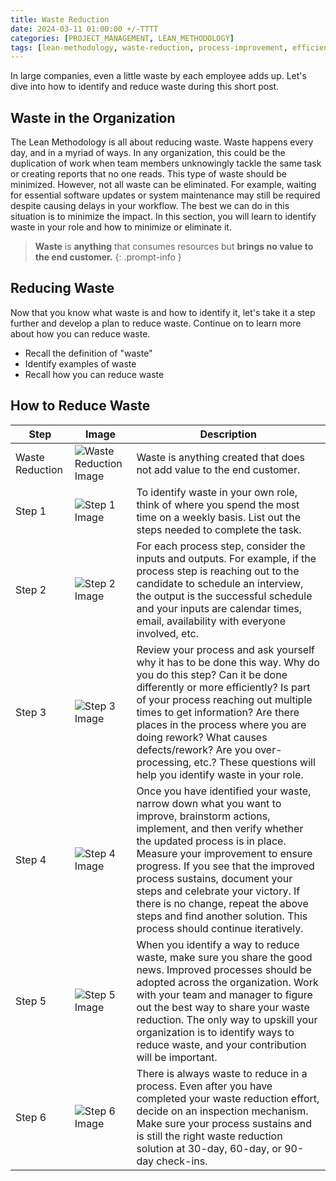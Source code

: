 ```yaml
---
title: Waste Reduction
date: 2024-03-11 01:00:00 +/-TTTT
categories: [PROJECT_MANAGEMENT, LEAN_METHODOLOGY]
tags: [lean-methodology, waste-reduction, process-improvement, efficiency, productivity]
---
```


In large companies, even a little waste by each employee adds up. Let's dive into how to identify and reduce waste during this short post.


## Waste in the Organization

The Lean Methodology is all about reducing waste. Waste happens every day, and in a myriad of ways. In any organization, this could be the duplication of work when team members unknowingly tackle the same task or creating reports that no one reads. This type of waste should be minimized. However, not all waste can be eliminated. For example, waiting for essential software updates or system maintenance may still be required despite causing delays in your workflow. The best we can do in this situation is to minimize the impact. In this section, you will learn to identify waste in your role and how to minimize or eliminate it.

> **Waste** is **anything** that consumes resources but **brings no value to the end customer.**
{: .prompt-info }

## Reducing Waste

Now that you know what waste is and how to identify it, let's take it a step further and develop a plan to reduce waste. Continue on to learn more about how you can reduce waste.

- Recall the definition of "waste"
- Identify examples of waste
- Recall how you can reduce waste

## **How to Reduce Waste**

| Step          | Image                                                     | Description                                                                                                                                                                                                                                                                                                                                                                                                                                      |
|---------------|-----------------------------------------------------------|--------------------------------------------------------------------------------------------------------------------------------------------------------------------------------------------------------------------------------------------------------------------------------------------------------------------------------------------------------------------------------------------------------------------------------------------------|
| Waste Reduction | ![Waste Reduction Image](/assets/images/posts/2024-03-11-waste-reduction/Pasted_image_20240311095607.png) | Waste is anything created that does not add value to the end customer.                                                                                                                                                                                                                                                                                                                                                                            |
| Step 1        | ![Step 1 Image](/assets/images/posts/2024-03-11-waste-reduction/Pasted_image_20240311100646.png)          | To identify waste in your own role, think of where you spend the most time on a weekly basis. List out the steps needed to complete the task.                                                                                                                                                                                                                                                                                                     |
| Step 2        | ![Step 2 Image](/assets/images/posts/2024-03-11-waste-reduction/Pasted_image_20240311100754.png)          | For each process step, consider the inputs and outputs. For example, if the process step is reaching out to the candidate to schedule an interview, the output is the successful schedule and your inputs are calendar times, email, availability with everyone involved, etc.                                                                                                                                                                      |
| Step 3        | ![Step 3 Image](/assets/images/posts/2024-03-11-waste-reduction/Pasted_image_20240311100831.png)          | Review your process and ask yourself why it has to be done this way. Why do you do this step? Can it be done differently or more efficiently? Is part of your process reaching out multiple times to get information? Are there places in the process where you are doing rework? What causes defects/rework? Are you over-processing, etc.? These questions will help you identify waste in your role.                                                |
| Step 4        | ![Step 4 Image](/assets/images/posts/2024-03-11-waste-reduction/Pasted_image_20240311100920.jpg)          | Once you have identified your waste, narrow down what you want to improve, brainstorm actions, implement, and then verify whether the updated process is in place. Measure your improvement to ensure progress. If you see that the improved process sustains, document your steps and celebrate your victory. If there is no change, repeat the above steps and find another solution. This process should continue iteratively.                     |
| Step 5        | ![Step 5 Image](/assets/images/posts/2024-03-11-waste-reduction/Pasted_image_20240311100959.jpg)          | When you identify a way to reduce waste, make sure you share the good news. Improved processes should be adopted across the organization. Work with your team and manager to figure out the best way to share your waste reduction. The only way to upskill your organization is to identify ways to reduce waste, and your contribution will be important.                                                                                           |
| Step 6        | ![Step 6 Image](/assets/images/posts/2024-03-11-waste-reduction/Pasted_image_20240311101030.png)          | There is always waste to reduce in a process. Even after you have completed your waste reduction effort, decide on an inspection mechanism. Make sure your process sustains and is still the right waste reduction solution at 30-day, 60-day, or 90-day check-ins.                                                                                                                                                                                 |

